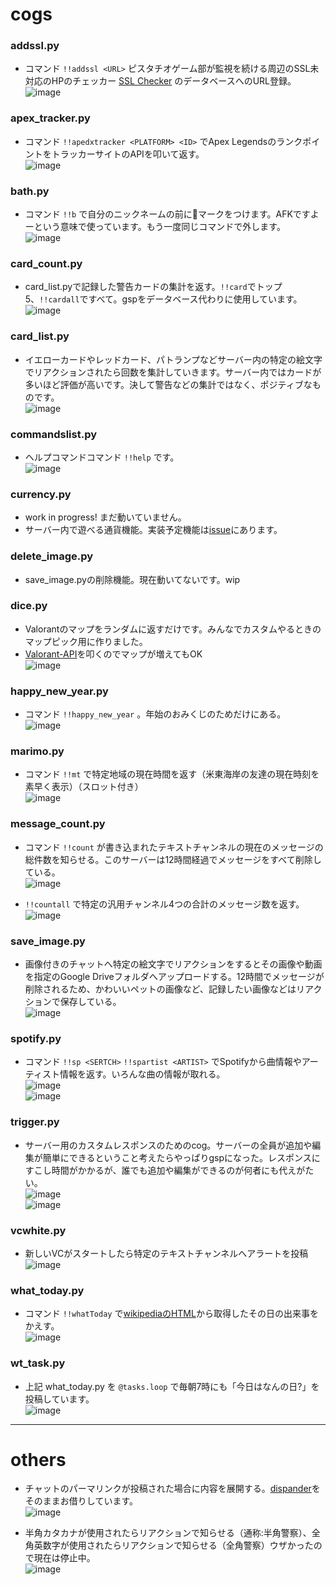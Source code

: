 # cogs

### addssl.py

- コマンド `!!addssl <URL>` ピスタチオゲーム部が監視を続ける周辺のSSL未対応のHPのチェッカー [SSL Checker](https://ssl-checker.vercel.app/) のデータベースへのURL登録。  
  ![image](https://user-images.githubusercontent.com/4445606/136697259-b696b6d8-5162-40ef-a3ff-fbf6c12239b0.png)

### apex_tracker.py

- コマンド `!!apedxtracker <PLATFORM> <ID>` でApex LegendsのランクポイントをトラッカーサイトのAPIを叩いて返す。  
  ![image](https://user-images.githubusercontent.com/4445606/137535053-bf274d66-5387-4ddf-a0fb-788c208efd60.png)

### bath.py

- コマンド `!!b` で自分のニックネームの前に🛀マークをつけます。AFKですよーという意味で使っています。もう一度同じコマンドで外します。  
  ![image](https://user-images.githubusercontent.com/4445606/166937456-eac34e18-49c9-4d89-8b8a-3c4e2a7fa8bf.png)

### card_count.py

- card_list.pyで記録した警告カードの集計を返す。`!!card`でトップ5、`!!cardall`ですべて。gspをデータベース代わりに使用しています。  
  ![image](https://user-images.githubusercontent.com/4445606/166938276-d2f1d1e2-7486-4665-a178-44976cbcf53f.png)

### card_list.py

- イエローカードやレッドカード、パトランプなどサーバー内の特定の絵文字でリアクションされたら回数を集計していきます。サーバー内ではカードが多いほど評価が高いです。決して警告などの集計ではなく、ポジティブなものです。  
  ![image](https://user-images.githubusercontent.com/4445606/166941784-aa038c32-288c-4f06-b5ac-7369292c11ff.png)

### commandslist.py

- ヘルプコマンドコマンド `!!help` です。  
  ![image](https://user-images.githubusercontent.com/4445606/166939285-0d548be6-b13b-4c34-a38b-be28db3080cb.png)

### currency.py

- work in progress! まだ動いていません。
- サーバー内で遊べる通貨機能。実装予定機能は[issue](https://github.com/pistachiostudio/takohachi/issues/42)にあります。

### delete_image.py

- save_image.pyの削除機能。現在動いてないです。wip  

### dice.py

- Valorantのマップをランダムに返すだけです。みんなでカスタムやるときのマップピック用に作りました。  
- [Valorant-API](https://valorant-api.com/)を叩くのでマップが増えてもOK  
![image](https://user-images.githubusercontent.com/4445606/171447967-1c4885da-7db6-4797-835a-307d579b5b28.png)

### happy_new_year.py

- コマンド `!!happy_new_year` 。年始のおみくじのためだけにある。  
  ![image](https://user-images.githubusercontent.com/4445606/166940175-43ee5a1c-5ba2-4a2b-ac8b-4be23b554c88.png)

### marimo.py

- コマンド `!!mt` で特定地域の現在時間を返す（米東海岸の友達の現在時刻を素早く表示）（スロット付き）  
  ![image](https://user-images.githubusercontent.com/4445606/149986085-ad7262ec-0d9f-433a-9e40-6917019e9583.png)

### message_count.py

- コマンド `!!count` が書き込まれたテキストチャンネルの現在のメッセージの総件数を知らせる。このサーバーは12時間経過でメッセージをすべて削除している。  
  ![image](https://user-images.githubusercontent.com/4445606/137533505-b2b87f80-c17d-4bf0-8a45-38abb26d91c4.png)

- `!!countall` で特定の汎用チャンネル4つの合計のメッセージ数を返す。  
  ![image](https://user-images.githubusercontent.com/4445606/166941142-f2f3a5ad-3f9a-4cdf-997e-6997cb101bd6.png)

### save_image.py

- 画像付きのチャットへ特定の絵文字でリアクションをするとその画像や動画を指定のGoogle Driveフォルダへアップロードする。12時間でメッセージが削除されるため、かわいいペットの画像など、記録したい画像などはリアクションで保存している。  
  ![image](https://user-images.githubusercontent.com/4445606/125954117-b54ef041-254f-4bf9-855e-d62e614aeb0e.png)

### spotify.py

- コマンド `!!sp <SERTCH>` `!!spartist <ARTIST>` でSpotifyから曲情報やアーティスト情報を返す。いろんな曲の情報が取れる。  
  ![image](https://user-images.githubusercontent.com/4445606/136231698-5a9d10be-1e5f-4155-9a94-c6b2a4956efc.png)  
  ![image](https://user-images.githubusercontent.com/4445606/136231834-b1daf6f6-cb76-4857-b70b-7d4a84507ebe.png)

### trigger.py

- サーバー用のカスタムレスポンスのためのcog。サーバーの全員が追加や編集が簡単にできるということ考えたらやっぱりgspになった。レスポンスにすこし時間がかかるが、誰でも追加や編集ができるのが何者にも代えがたい。  
  ![image](https://user-images.githubusercontent.com/4445606/166942996-7144755f-91ff-4c4c-bd3f-a60404794585.png)  
  ![image](https://user-images.githubusercontent.com/4445606/166943142-5c61051c-639b-4976-b116-5d13a452d346.png)

### vcwhite.py

- 新しいVCがスタートしたら特定のテキストチャンネルへアラートを投稿  
![image](https://user-images.githubusercontent.com/4445606/125953884-10528778-3b56-414f-972e-197d35e51b64.png)

### what_today.py

- コマンド `!!whatToday` で[wikipediaのHTML](https://ja.wikipedia.org/wiki/Wikipedia:%E4%BB%8A%E6%97%A5%E3%81%AF%E4%BD%95%E3%81%AE%E6%97%A5_7%E6%9C%88)から取得したその日の出来事をかえす。  
![image](https://user-images.githubusercontent.com/4445606/125954287-51a42d02-61ec-4c1e-b114-5faf225c0b50.png)

### wt_task.py

- 上記 what_today.py を `@tasks.loop` で毎朝7時にも「今日はなんの日?」を投稿しています。  
  ![image](https://user-images.githubusercontent.com/4445606/166943894-4f8d7bd1-58fe-4765-a331-360d2f88c192.png)

***

# others

- チャットのパーマリンクが投稿された場合に内容を展開する。[dispander](https://github.com/DiscordBotPortalJP/dispander)をそのままお借りしています。  
  ![image](https://user-images.githubusercontent.com/4445606/125954215-2ff8b9b1-8e5e-4c9c-a45c-0a79409e8fd3.png)

- 半角カタカナが使用されたらリアクションで知らせる（通称:半角警察）、全角英数字が使用されたらリアクションで知らせる（全角警察）ウザかったので現在は停止中。  
  ![image](https://user-images.githubusercontent.com/4445606/125954408-8d8b9f38-c5ff-4d0f-b524-82aeb938b2da.png)
